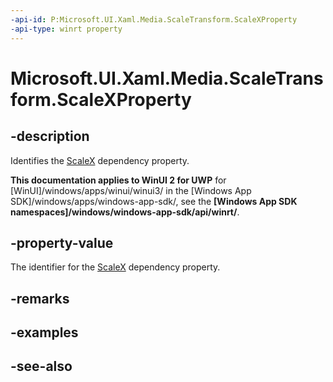 ```yaml
---
-api-id: P:Microsoft.UI.Xaml.Media.ScaleTransform.ScaleXProperty
-api-type: winrt property
---
```


<!-- Property syntax
public Windows.UI.Xaml.DependencyProperty ScaleXProperty { get; }
-->

# Microsoft.UI.Xaml.Media.ScaleTransform.ScaleXProperty

## -description
Identifies the [ScaleX](scaletransform_scalex.md) dependency property.

**This documentation applies to WinUI 2 for UWP** for [WinUI]/windows/apps/winui/winui3/ in the [Windows App SDK]/windows/apps/windows-app-sdk/, see the **[Windows App SDK namespaces]/windows/windows-app-sdk/api/winrt/**.

## -property-value
The identifier for the [ScaleX](scaletransform_scalex.md) dependency property.

## -remarks

## -examples

## -see-also
